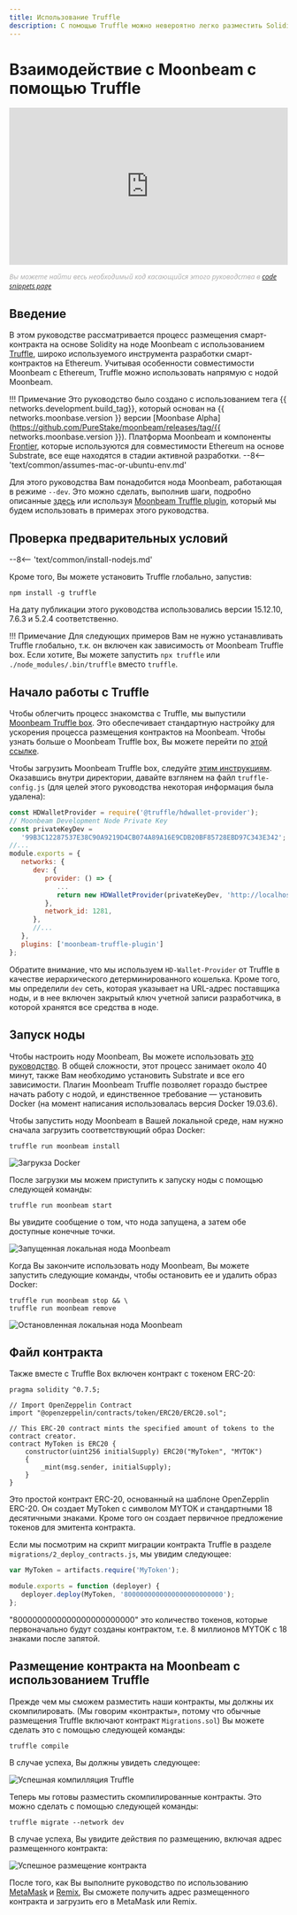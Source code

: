 ```yaml
---
title: Использование Truffle
description: С помощью Truffle можно невероятно легко разместить Solidity смарт-контракт на ноде Moonbeam. Узнайте как это сделать, в этом руководстве.
---
```


# Взаимодействие с Moonbeam с помощью Truffle

<style>.embed-container { position: relative; padding-bottom: 56.25%; height: 0; overflow: hidden; max-width: 100%; } .embed-container iframe, .embed-container object, .embed-container embed { position: absolute; top: 0; left: 0; width: 100%; height: 100%; }</style><div class='embed-container'><iframe src='https://www.youtube.com/embed/RD5MefSPNeo' frameborder='0' allowfullscreen></iframe></div>
<style>.caption { font-family: Open Sans, sans-serif; font-size: 0.9em; color: rgba(170, 170, 170, 1); font-style: italic; letter-spacing: 0px; position: relative;}</style><div class='caption'>
Вы можете найти весь необходимый код касающийся этого руководства в <a href="{{ config.site_url }}resources/code-snippets/">code snippets page</a></div>

## Введение

В этом руководстве рассматривается процесс размещения смарт-контракта на основе Solidity на ноде Moonbeam с использованием [Truffle](https://www.trufflesuite.com/), широко используемого инструмента разработки смарт-контрактов на Ethereum. Учитывая особенности совместимости Moonbeam с Ethereum, Truffle можно использовать напрямую с нодой Moonbeam.

!!! Примечание
    Это руководство было создано с использованием тега {{ networks.development.build_tag}}, который основан на {{ networks.moonbase.version }} версии [Moonbase Alpha](https://github.com/PureStake/moonbeam/releases/tag/{{ networks.moonbase.version }}). Платформа Moonbeam и компоненты [Frontier](https://github.com/paritytech/frontier), которые используются для совместимости Ethereum на основе Substrate, все еще находятся в стадии активной разработки.
    --8<-- 'text/common/assumes-mac-or-ubuntu-env.md'

Для этого руководства Вам понадобится нода Moonbeam, работающая в режиме `--dev`. Это можно сделать, выполнив шаги, подробно описанные [здесь](/getting-started/local-node/setting-up-a-node/) или используя [Moonbeam Truffle plugin](/integrations/trufflebox/#the-moonbeam-truffle-plugin), который мы будем использовать в примерах этого руководства.

## Проверка предварительных условий

--8<-- 'text/common/install-nodejs.md'


Кроме того, Вы можете установить Truffle глобально, запустив:

```
npm install -g truffle
```

На дату публикации этого руководства использовались версии 15.12.10, 7.6.3 и 5.2.4 соответственно.

!!! Примечание
    Для следующих примеров Вам не нужно устанавливать Truffle глобально, т.к. он включен как зависимость от Moonbeam Truffle box. Если хотите, Вы можете запустить `npx truffle` или `./node_modules/.bin/truffle` вместо `truffle`.

## Начало работы с Truffle

Чтобы облегчить процесс знакомства с Truffle, мы выпустили [Moonbeam Truffle box](https://moonbeam.network/announcements/moonbeam-truffle-box-available-solidity-developers/). Это обеспечивает стандартную настройку для ускорения процесса размещения контрактов на Moonbeam. Чтобы узнать больше о Moonbeam Truffle box, Вы можете перейти по [этой ссылке](/integrations/trufflebox/).

Чтобы загрузить Moonbeam Truffle box, следуйте [этим инструкциям](/integrations/trufflebox/#downloading-and-setting-up-the-truffle-box). Оказавшись внутри директории, давайте взглянем на файл `truffle-config.js` (для целей этого руководства некоторая информация была удалена):

```js
const HDWalletProvider = require('@truffle/hdwallet-provider');
// Moonbeam Development Node Private Key
const privateKeyDev =
   '99B3C12287537E38C90A9219D4CB074A89A16E9CDB20BF85728EBD97C343E342';
//...
module.exports = {
   networks: {
      dev: {
         provider: () => {
            ...
            return new HDWalletProvider(privateKeyDev, 'http://localhost:9933/')
         },
         network_id: 1281,
      },
      //...
   },
   plugins: ['moonbeam-truffle-plugin']
};
```

Обратите внимание, что мы используем `HD-Wallet-Provider` от Truffle в качестве иерархического детерминированного кошелька. Кроме того, мы определили `dev` сеть, которая указывает на URL-адрес поставщика ноды, и в нее включен закрытый ключ учетной записи разработчика, в которой хранятся все средства в ноде.

## Запуск ноды

Чтобы настроить ноду Moonbeam, Вы можете использовать [это руководство](/getting-started/local-node/setting-up-a-node/). В общей сложности, этот процесс занимает около 40 минут, также Вам необходимо установить Substrate и все его зависимости. Плагин Moonbeam Truffle позволяет гораздо быстрее начать работу с нодой, и единственное требование — установить Docker (на момент написания использовалась версия Docker 19.03.6).

Чтобы запустить ноду Moonbeam в Вашей локальной среде, нам нужно сначала загрузить соответствующий образ Docker:

```
truffle run moonbeam install
```

![Загрукза Docker](/images/truffle/using-truffle-1.png)

После загрузки мы можем приступить к запуску ноды с помощью следующей команды:

```
truffle run moonbeam start
```

Вы увидите сообщение о том, что нода запущена, а затем обе доступные конечные точки.

![Запущенная локальная нода Moonbeam](/images/truffle/using-truffle-2.png)

Когда Вы закончите использовать ноду Moonbeam, Вы можете запустить следующие команды, чтобы остановить ее и удалить образ Docker:

```
truffle run moonbeam stop && \
truffle run moonbeam remove
```

![Остановленная локальная нода Moonbeam](/images/truffle/using-truffle-3.png)

## Файл контракта

Также вместе с Truffle Box включен контракт с токеном ERC-20:

```solidity
pragma solidity ^0.7.5;

// Import OpenZeppelin Contract
import "@openzeppelin/contracts/token/ERC20/ERC20.sol";

// This ERC-20 contract mints the specified amount of tokens to the contract creator.
contract MyToken is ERC20 {
    constructor(uint256 initialSupply) ERC20("MyToken", "MYTOK")
    {
        _mint(msg.sender, initialSupply);
    }
}
```

Это простой контракт ERC-20, основанный на шаблоне OpenZepplin ERC-20. Он создает MyToken с символом MYTOK и стандартными 18 десятичными знаками. Кроме того он создает первичное предложение токенов для эмитента контракта.

Если мы посмотрим на скрипт миграции контракта Truffle в разделе `migrations/2_deploy_contracts.js`, мы увидим следующее:

```javascript
var MyToken = artifacts.require('MyToken');

module.exports = function (deployer) {
   deployer.deploy(MyToken, '8000000000000000000000000');
};
```

"8000000000000000000000000" это количество токенов, которые первоначально будут созданы контрактом, т.е. 8 миллионов MYTOK с 18 знаками после запятой.

## Размещение контракта на Moonbeam с использованием Truffle

Прежде чем мы сможем разместить наши контракты, мы должны их скомпилировать. (Мы говорим «контракты», потому что обычные размещения Truffle включают контракт `Migrations.sol`) Вы можете сделать это с помощью следующей команды:

```
truffle compile
```

В случае успеха, Вы должны увидеть следующее:

![Успешная компилляция Truffle](/images/truffle/using-truffle-4.png)

Теперь мы готовы разместить скомпилированные контракты. Это можно сделать с помощью следующей команды:

```
truffle migrate --network dev
```

В случае успеха, Вы увидите действия по размещению, включая адрес размещенного контракта:

![Успешное размещение контракта](/images/truffle/using-truffle-5.png)

После того, как Вы выполните руководство по использованию [MetaMask](/getting-started/local-node/using-metamask/) и [Remix](/getting-started/local-node/using-remix/), Вы сможете получить адрес размещенного контракта и загрузить его в MetaMask или Remix.

